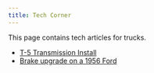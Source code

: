 ```yaml
---
title: Tech Corner
---
```


This page contains tech articles for trucks.

* [T-5 Transmission Install](/techcorner/index.html)
* [Brake upgrade on a 1956 Ford](/techcorner/56brakes.pdf)

